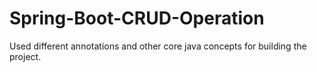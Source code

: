 # Spring-Boot-CRUD-Operation
Used different annotations and other core java concepts for building the project.
